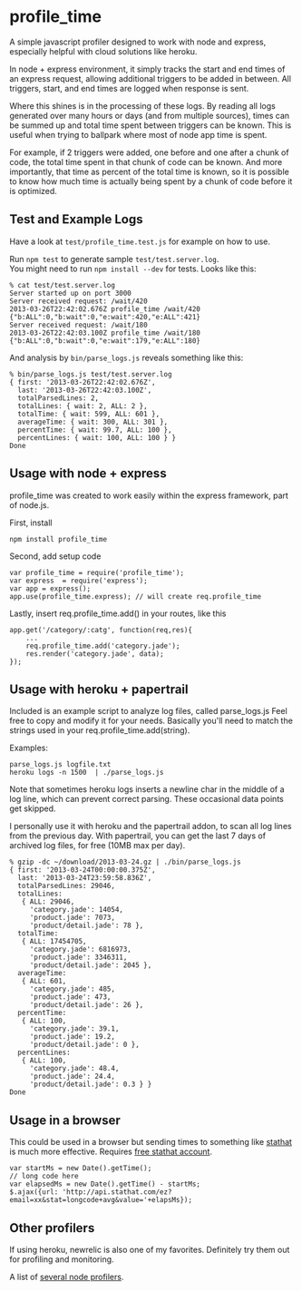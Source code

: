 profile_time
============

A simple javascript profiler designed to work with node and express, 
especially helpful with cloud solutions like heroku.

In node + express environment, it simply tracks the start and end times of an express request,
allowing additional triggers to be added in between.
All triggers, start, and end times are logged when response is sent.

Where this shines is in the processing of these logs. 
By reading all logs generated over many hours or days (and from multiple sources), 
times can be summed up and total time spent between triggers can be known.
This is useful when trying to ballpark where most of node app time is spent.

For example, if 2 triggers were added, one before and one after a chunk of code,
the total time spent in that chunk of code can be known. And more importantly,
that time as percent of the total time is known, so it is possible to know how
much time is actually being spent by a chunk of code before it is optimized.

## Test and Example Logs

Have a look at `test/profile_time.test.js` for example on how to use.

Run `npm test` to generate sample `test/test.server.log`.  
You might need to run `npm install --dev` for tests.
Looks like this:

	% cat test/test.server.log
	Server started up on port 3000
	Server received request: /wait/420
	2013-03-26T22:42:02.676Z profile_time /wait/420 {"b:ALL":0,"b:wait":0,"e:wait":420,"e:ALL":421}
	Server received request: /wait/180
	2013-03-26T22:42:03.100Z profile_time /wait/180 {"b:ALL":0,"b:wait":0,"e:wait":179,"e:ALL":180}

And analysis by `bin/parse_logs.js` reveals something like this:

	% bin/parse_logs.js test/test.server.log
	{ first: '2013-03-26T22:42:02.676Z',
	  last: '2013-03-26T22:42:03.100Z',
	  totalParsedLines: 2,
	  totalLines: { wait: 2, ALL: 2 },
	  totalTime: { wait: 599, ALL: 601 },
	  averageTime: { wait: 300, ALL: 301 },
	  percentTime: { wait: 99.7, ALL: 100 },
	  percentLines: { wait: 100, ALL: 100 } }
	Done


## Usage with node + express

profile_time was created to work easily within the express framework, part of node.js.

First, install

	npm install profile_time

Second, add setup code

	var profile_time = require('profile_time');
	var express  = require('express');
	var app = express();
	app.use(profile_time.express); // will create req.profile_time

Lastly, insert req.profile_time.add() in your routes, like this
	
	app.get('/category/:catg', function(req,res){
		...
		req.profile_time.add('category.jade');
		res.render('category.jade', data);
	});


## Usage with heroku + papertrail

Included is an example script to analyze log files, called parse_logs.js
Feel free to copy and modify it for your needs. Basically you'll need to match the strings
used in your req.profile_time.add(string).

Examples:

	parse_logs.js logfile.txt
	heroku logs -n 1500  | ./parse_logs.js

Note that sometimes heroku logs inserts a newline char in the middle of a log line,
which can prevent correct parsing.  These occasional data points get skipped.

I personally use it with heroku and the papertrail addon, to scan all log lines from the previous day.
With papertrail, you can get the last 7 days of archived log files, for free (10MB max per day).

	% gzip -dc ~/download/2013-03-24.gz | ./bin/parse_logs.js 
	{ first: '2013-03-24T00:00:00.375Z',
	  last: '2013-03-24T23:59:58.836Z',
	  totalParsedLines: 29046,
	  totalLines: 
	   { ALL: 29046,
	     'category.jade': 14054,
	     'product.jade': 7073,
	     'product/detail.jade': 78 },
	  totalTime: 
	   { ALL: 17454705,
	     'category.jade': 6816973,
	     'product.jade': 3346311,
	     'product/detail.jade': 2045 },
	  averageTime: 
	   { ALL: 601,
	     'category.jade': 485,
	     'product.jade': 473,
	     'product/detail.jade': 26 },
	  percentTime: 
	   { ALL: 100,
	     'category.jade': 39.1,
	     'product.jade': 19.2,
	     'product/detail.jade': 0 },
	  percentLines: 
	   { ALL: 100,
	     'category.jade': 48.4,
	     'product.jade': 24.4,
	     'product/detail.jade': 0.3 } }
	Done


## Usage in a browser

This could be used in a browser but sending times to something like [stathat](http://www.stathat.com/docs/api)
is much more effective. Requires [free stathat account](https://www.stathat.com//).

	var startMs = new Date().getTime();
	// long code here
	var elapsedMs = new Date().getTime() - startMs;
	$.ajax({url: 'http://api.stathat.com/ez?email=xx&stat=longcode+avg&value='+elapsMs});


## Other profilers

If using heroku, newrelic is also one of my favorites.  Definitely try them out for profiling and monitoring.

A list of [several node profilers](http://mindon.github.com/blog/2012/04/26/profiling-nodejs-application/).




